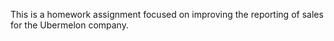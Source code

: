 This is a homework assignment focused on improving the reporting of sales for the Ubermelon company.